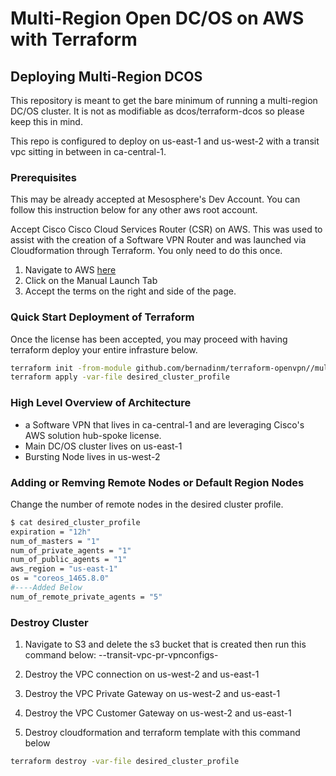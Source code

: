# Multi-Region Open DC/OS on AWS with Terraform

## Deploying Multi-Region DCOS 

This repository is meant to get the bare minimum of running a multi-region DC/OS cluster. It is not as modifiable as dcos/terraform-dcos so please keep this in mind. 

This repo is configured to deploy on us-east-1 and us-west-2 with a transit vpc sitting in between in ca-central-1.

### Prerequisites

This may be already accepted at Mesosphere's Dev Account. You can follow this instruction below for any other aws root account.

Accept Cisco Cisco Cloud Services Router (CSR) on AWS. This was used to assist with the creation of a Software VPN Router and was launched via Cloudformation through Terraform. You only need to do this once.

1. Navigate to AWS [here](https://aws.amazon.com/marketplace/fulfillment?productId=9f5a4516-a4c3-4cf1-89d4-105d2200230e&ref_=dtl_psb_continue)
2. Click on the Manual Launch Tab
3. Accept the terms on the right and side of the page. 

### Quick Start Deployment of Terraform

Once the license has been accepted, you may proceed with having terraform deploy your entire infrasture below.

```bash
terraform init -from-module github.com/bernadinm/terraform-openvpn//multi-region-aws
terraform apply -var-file desired_cluster_profile
```

### High Level Overview of Architecture

* a Software VPN that lives in ca-central-1 and are leveraging Cisco's AWS solution hub-spoke license. 
* Main DC/OS cluster lives on us-east-1
* Bursting Node lives in us-west-2

### Adding or Remving Remote Nodes or Default Region Nodes

Change the number of remote nodes in the desired cluster profile.

```bash 
$ cat desired_cluster_profile
expiration = "12h"
num_of_masters = "1"
num_of_private_agents = "1"
num_of_public_agents = "1"
aws_region = "us-east-1"
os = "coreos_1465.8.0"
#----Added Below
num_of_remote_private_agents = "5"
```

### Destroy Cluster

1. Navigate to S3 and delete the s3 bucket that is created then run this command below: <owner>-<uniqid>-transit-vpc-pr-vpnconfigs-<id>

2. Destroy the VPC connection on us-west-2 and us-east-1

3. Destroy the VPC Private Gateway on us-west-2 and us-east-1

4. Destroy the VPC Customer Gateway on us-west-2 and us-east-1

5. Destroy cloudformation and terraform template with this command below

```bash
terraform destroy -var-file desired_cluster_profile
```
